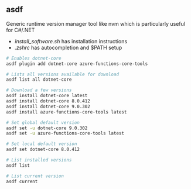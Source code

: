 ## asdf

Generic runtime version manager tool like nvm which is particularly useful for C#/.NET

- *install_software.sh* has installation instructions
- *.zshrc* has autocompletion and $PATH setup

```bash
# Enables dotnet-core
asdf plugin add dotnet-core azure-functions-core-tools

# Lists all versions available for download
asdf list all dotnet-core

# Download a few versions
asdf install dotnet-core latest
asdf install dotnet-core 8.0.412
asdf install dotnet-core 9.0.302
asdf install azure-functions-core-tools latest

# Set global default version 
asdf set -u dotnet-core 9.0.302
asdf set -u azure-functions-core-tools latest

# Set local default version
asdf set dotnet-core 8.0.412

# List installed versions
asdf list 

# List current version
asdf current 
```
